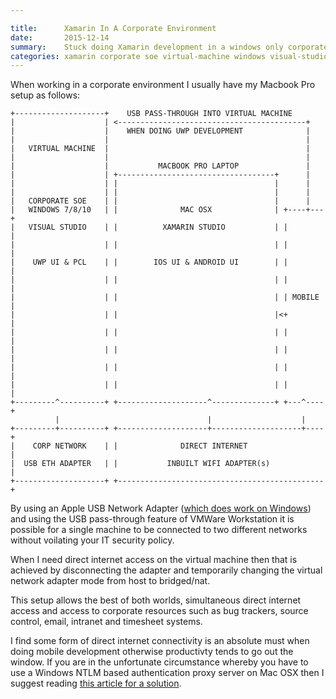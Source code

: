 ```yaml
---

title:      Xamarin In A Corporate Environment
date:       2015-12-14
summary:    Stuck doing Xamarin development in a windows only corporate environment on a MacBook? Here's how you can make the best out of a bad situation.
categories: xamarin corporate soe virtual-machine windows visual-studio xamarin-studio vmware-workstation
---
```


When working in a corporate environment I usually have my Macbook Pro setup as follows:


	+--------------------+    USB PASS-THROUGH INTO VIRTUAL MACHINE
	|                    | <------------------------------------------+
	|                    |    WHEN DOING UWP DEVELOPMENT              |
	|                    |                                            |
	|   VIRTUAL MACHINE  |                                            |
	|                    |                                            |
	|                    |           MACBOOK PRO LAPTOP               |
	|                    | +-----------------------------------+      |
	|                    | |                                   |      |
	|                    | |                                   |      |
	|   CORPORATE SOE    | |                                   |      |
	|   WINDOWS 7/8/10   | |              MAC OSX              | +----+---+
	|   VISUAL STUDIO    | |          XAMARIN STUDIO           | |        |
	|                    | |                                   | |        |
	|    UWP UI & PCL    | |        IOS UI & ANDROID UI        | |        |
	|                    | |                                   | |        |
	|                    | |                                   | | MOBILE |
	|                    | |                                   |<+        |
	|                    | |                                   | |        |
	|                    | |                                   | |        |
	|                    | |                                   | |        |
	|                    | |                                   | |        |
	+---------^----------+ +--------------------^--------------+ +---^----+
	          |                                 |                    |
	+---------+----------+ +--------------------+--------------------+----+
	|    CORP NETWORK    | |              DIRECT INTERNET                 |
	|  USB ETH ADAPTER   | |           INBUILT WIFI ADAPTER(s)            |
	+--------------------+ +----------------------------------------------+

By using an Apple USB Network Adapter ([which does work on Windows](/archive/2015/12/14/apple-usb-network-drivers-for-windows/)) and using the USB pass-through feature of VMWare Workstation it is possible for a single machine to be connected to two different networks without voilating your IT security policy. 

When I need direct internet access on the virtual machine then that is achieved by disconnecting the adapter and temporarily changing the virtual network adapter mode from host to bridged/nat. 

This setup allows the best of both worlds, simultaneous direct internet access and access to corporate resources such as bug trackers, source control, email, intranet and timesheet systems.

I find some form of direct internet connectivity is an absolute must when doing mobile development otherwise productivty tends to go out the window. If you are in the unfortunate circumstance whereby you have to use a Windows NTLM based authentication proxy server on Mac OSX then I suggest reading [this article for a solution](/archive/2015/12/15/to-view-this-page-you-need-to-login-to-the-proxy-server/). 
